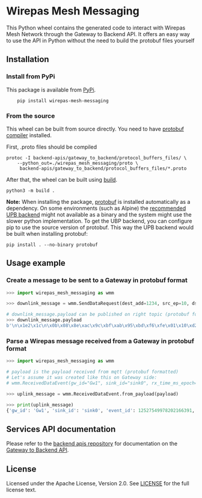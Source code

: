 # Wirepas Mesh Messaging

This Python wheel contains the generated code to interact with Wirepas Mesh Network
through the Gateway to Backend API.
It offers an easy way to use the API in Python without the need to build the protobuf files yourself

## Installation

### Install from PyPi

This package is available from [PyPi][pypi].

```shell
    pip install wirepas-mesh-messaging
```

### From the source

This wheel can be built from source directly. You need to have [protobuf
compiler](https://grpc.io/docs/protoc-installation/) installed.

First, .proto files should be compiled
```shell
protoc -I backend-apis/gateway_to_backend/protocol_buffers_files/ \
    --python_out=./wirepas_mesh_messaging/proto \
     backend-apis/gateway_to_backend/protocol_buffers_files/*.proto
```

After that, the wheel can be built using [build](https://pypi.org/project/build/).
```shell
python3 -m build .
```

**Note:** When installing the package,
[protobuf](https://pypi.org/project/protobuf/) is installed automatically as a
dependency. On some environments (such as Alpine) the [recommended UPB
backend](https://github.com/protocolbuffers/protobuf/tree/main/python#implementation-backends)
might not available as a binary and the system might use the slower python
implementation. To get the UBP backend, you can configure pip to use the source
version of protobuf. This way the UPB backend would be built when installing
protobuf:
```shell
pip install . --no-binary protobuf
```
## Usage example

### Create a message to be sent to a Gateway in protobuf format

```python
>>> import wirepas_mesh_messaging as wmm

>>> downlink_message = wmm.SendDataRequest(dest_add=1234, src_ep=10, dst_ep=10, qos=0, payload=bytes.fromhex("0102ABCD"))

# downlink_message.payload can be published on right topic (protobuf formatted)
>>> downlink_message.payload
b'\n\x1e2\x1c\n\x0b\x08\x8e\xac\x9c\xbf\xab\x95\xbd\xf6\xfe\x01\x10\xd2\t\x18\n \n(\x002\x04\x01\x02\xab\xcd'


```
### Parse a Wirepas message received from a Gateway in protobuf format

```python
>>> import wirepas_mesh_messaging as wmm

# payload is the payload received from mqtt (protobuf formatted)
# Let's assume it was created like this on Gateway side:
# wmm.ReceivedDataEvent(gw_id="Gw1", sink_id="sink0", rx_time_ms_epoch=1608644981000, src=1234, dst=1, src_ep=10, dst_ep=10, travel_time_ms=128, qos=1).payload

>>> uplink_message = wmm.ReceivedDataEvent.from_payload(payload)

>>> print(uplink_message)
{'gw_id': 'Gw1', 'sink_id': 'sink0', 'event_id': 12527549978202166391, 'rx_time_ms_epoch': 1608644981000, 'source_address': 1234, 'destination_address': 1, 'source_endpoint': 10, 'destination_endpoint': 10, 'travel_time_ms': 128, 'qos': 1, 'data_payload': None, 'data_size': None, 'hop_count': 0}

```

## Services API documentation

Please refer to the [backend apis repository][github_backend_apis] for
documentation on the [Gateway to Backend API](https://github.com/wirepas/backend-apis/blob/scratchpad_target/gateway_to_backend/README.md).


## License

Licensed under the Apache License, Version 2.0.
See [LICENSE](LICENSE) for the full license text.

[pypi]: https://pypi.org/project/wirepas-messaging/

[github_backend_apis]: https://github.com/wirepas/backend-apis
